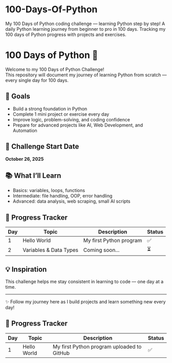 # 100-Days-Of-Python
My 100 Days of Python coding challenge — learning Python step by step!  A daily Python learning journey from beginner to pro in 100 days.  Tracking my 100 days of Python progress with projects and exercises.
# 100 Days of Python 🐍

Welcome to my 100 Days of Python Challenge!  
This repository will document my journey of learning Python from scratch — every single day for 100 days.  

## 🚀 Goals
- Build a strong foundation in Python
- Complete 1 mini project or exercise every day
- Improve logic, problem-solving, and coding confidence
- Prepare for advanced projects like AI, Web Development, and Automation

## 📅 Challenge Start Date
**October 26, 2025**

## 📚 What I’ll Learn
- Basics: variables, loops, functions
- Intermediate: file handling, OOP, error handling
- Advanced: data analysis, web scraping, small AI scripts

## 🧩 Progress Tracker
| Day | Topic | Description | Status |
|-----|--------|--------------|--------|
| 1 | Hello World | My first Python program | ✅ |
| 2 | Variables & Data Types | Coming soon... | ⏳ |

## 💡 Inspiration
This challenge helps me stay consistent in learning to code — one day at a time.

---

✨ Follow my journey here as I build projects and learn something new every day!

## 🧩 Progress Tracker
| Day | Topic | Description | Status |
|-----|--------|--------------|--------|
| 1 | Hello World | My first Python program uploaded to GitHub | ✅ |
